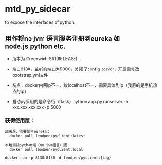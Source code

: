# mtd_py_sidecar
to expose the interfaces of python. 

## 用作将no jvm 语言服务注册到eureka 如node.js,python etc.

+ 版本为 Greenwich.SR1(RELEASE).

+ 端口8130，监听的端口为5000，关闭了config server，开启需修改bootstrap.yml文件

+ 坑点：docker内网ip不一，故localhost不一，需要具体到ip（我用的是手机热点的ip）

+ 启动py采用的是命令行（flask）python app.py runserver -h xxx.xxx.xxx.xxx -p 5000

### 获得使用版：
```
部署版，需要配合eureka：
  docker pull leodpen/pyclient:latest
  
本地测试python端（no jvm语言）版：
  docker pull leodpen/pyclient:local

docker run -p 8130:8130 -d leodpen/pyclient:{tag}
```

 


